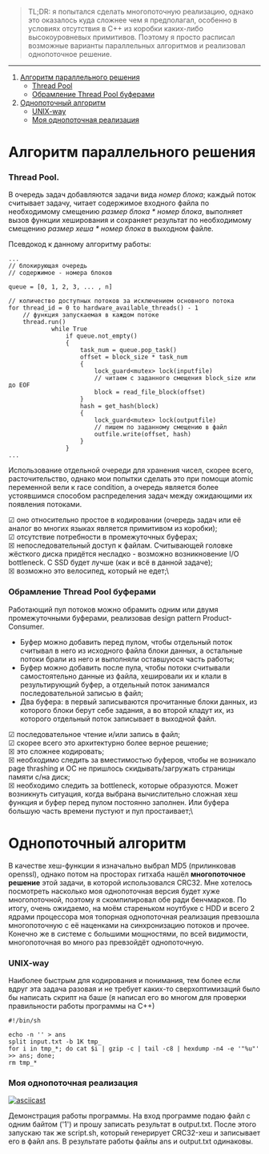 > TL;DR: я попытался сделать многопоточную реализацию, однако это оказалось куда сложнее чем я предполагал, особенно в условиях отсутствия в С++ из коробки каких-либо высокоуровневых примитивов. Поэтому я просто расписал возможные варианты параллельных алгоритмов и реализовал однопоточное решение.

---

1. [Алгоритм параллельного решения](#parallelsolution)
    - [Thread Pool](#parallelbicycle)
    - [Обрамление Thread Pool буферами](#parallelbuffers)
2. [Однопоточный алгоритм](#sequent)
    - [UNIX-way](#sequentunixway)
    - [Моя однопоточная реализация](#sequntmy)

# <a id="parallelsolution"></a>Алгоритм параллельного решения

### <a id="parallelbicycle"></a>Thread Pool. 
В очередь задач добавляются задачи вида *номер блока*; каждый поток считывает задачу, читает содержимое входного файла по необходимому смещению *размер блока * номер блока*, выполняет вызов функции хеширования и сохраняет результат по необходимому смещению *размер хеша * номер блока* в выходном файле.

Псевдокод к данному алгоритму работы:
```
...
// блокирующая очередь
// содержимое - номера блоков

queue = [0, 1, 2, 3, ... , n]

// количество доступных потоков за исключением основного потока
for thread_id = 0 to hardware_available_threads() - 1
    // функция запускаемая в каждом потоке
    thread.run()
            while True
                if queue.not_empty() 
                {
                    task_num = queue.pop_task()
                    offset = block_size * task_num
                    {
                        lock_guard<mutex> lock(inputfile)
                        // читаем с заданного смещения block_size или до EOF
                        block = read_file_block(offset)
                    }
                    hash = get_hash(block)
                    {
                        lock_guard<mutex> lock(outputfile)
                        // пишем по заданному смещению в файл
                        outfile.write(offset, hash)
                    }
                }
...
```

Использование отдельной очереди для хранения чисел, скорее всего, расточительство, однако мои попытки сделать это при помощи atomic переменной вели к race condition, а очередь является более устоявшимся способом распределения задач между ожидающими их появления потоками.

&#x2611; оно относительно простое в кодировании (очередь задач или её аналог во многих языках является примитивом из коробки);\
&#x2611; отсутствие потребности в промежуточных буферах;\
&#x2612; непоследовательный доступ к файлам. Считывающей головке жёсткого диска придётся несладко - возможно возникновение I/O bottleneck. C SSD будет лучше (как и всё в данной задаче);\
&#x2612; возможно это велосипед, который не едет;\

### <a id="parallelbuffers"></a>Обрамление Thread Pool буферами

Работающий пул потоков можно обрамить одним или двумя промежуточными буферами, реализовав design pattern Product-Consumer.

- Буфер можно добавить перед пулом, чтобы отдельный поток считывал в него из исходного файла блоки данных, а остальные потоки брали из него и выполняли оставшуюся часть работы;
- Буфер можно добавить после пула, чтобы потоки считывали самостоятельно данные из файла, хешировали их и клали в результирующий буфер, а отдельный поток занимался последовательной записью в файл;
- Два буфера: в первый записываются прочитанные блоки данных, из которого блоки берут себе задания, а во второй кладут их, из которого отдельный поток записывает в выходной файл.

&#x2611; последовательное чтение и/или запись в файл;\
&#x2611; скорее всего это архитектурно более верное решение;\
&#x2612; это сложнее кодировать;\
&#x2612; необходимо следить за вместимостью буферов, чтобы не возникало page thrashing и ОС не пришлось скидывать/загружать страницы памяти с/на диск;\
&#x2612; необходимо следить за bottleneck, которые образуются. Может возникнуть ситуация, когда выбрана вычислительно сложная хеш функция и буфер перед пулом постоянно заполнен. Или буфера большую часть времени пустуют и пул простаивает;\

# <a id="sequent"></a>Однопоточный алгоритм

В качестве хеш-функции я изначально выбрал MD5 (прилинковав openssl), однако потом на просторах гитхаба нашёл **многопоточное решение** этой задачи, в которой использовался CRC32. Мне хотелось посмотреть насколько моя однопоточная версия будет хуже многопоточной, поэтому я скомпилировал обе ради бенчмарков. По итогу, очень ожидаемо, на моём стареньком ноутбуке с HDD и всего 2 ядрами процессора моя топорная однопоточная реализация превзошла многопоточную с её наценками на синхронизацию потоков и прочее. Конечно же в системе с большими мощностями, по всей видимости, многопоточная во много раз превзойдёт однопоточную.

### <a id="sequentunixway"></a>UNIX-way

Наиболее быстрым для кодирования и понимания, тем более если вдруг эта задача разовая и не требует каких-то сверхоптимизаций было бы написать скрипт на баше (я написал его во многом для проверки правильности работы программы на С++)

```console
#!/bin/sh

echo -n '' > ans
split input.txt -b 1K tmp_
for i in tmp_*; do cat $i | gzip -c | tail -c8 | hexdump -n4 -e '"%u"' >> ans; done;
rm tmp_*
```

### <a id="sequentmy"></a>Моя однопоточная реализация

[![asciicast](https://asciinema.org/a/jdsqOJCR9zXmyEHT9JezIu4Hn.svg)](https://asciinema.org/a/jdsqOJCR9zXmyEHT9JezIu4Hn)

Демонстрация работы программы. На вход программе подаю файл с одним байтом ('1') и прошу записать результат в output.txt. После этого запускаю так же script.sh, который генерирует CRC32-хеш и записывает его в файл ans. В результате работы файлы ans и output.txt одинаковы.
